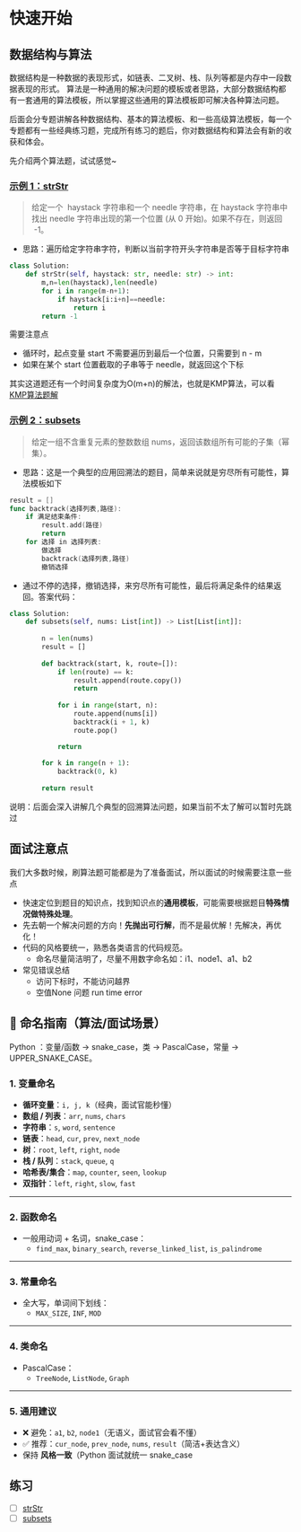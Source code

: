 # 快速开始

## 数据结构与算法

数据结构是一种数据的表现形式，如链表、二叉树、栈、队列等都是内存中一段数据表现的形式。
算法是一种通用的解决问题的模板或者思路，大部分数据结构都有一套通用的算法模板，所以掌握这些通用的算法模板即可解决各种算法问题。

后面会分专题讲解各种数据结构、基本的算法模板、和一些高级算法模板，每一个专题都有一些经典练习题，完成所有练习的题后，你对数据结构和算法会有新的收获和体会。

先介绍两个算法题，试试感觉~

### [示例 1：strStr](https://leetcode-cn.com/problems/implement-strstr/)

> 给定一个  haystack 字符串和一个 needle 字符串，在 haystack 字符串中找出 needle 字符串出现的第一个位置 (从 0 开始)。如果不存在，则返回  -1。

- 思路：遍历给定字符串字符，判断以当前字符开头字符串是否等于目标字符串

```Python
class Solution:
    def strStr(self, haystack: str, needle: str) -> int:
        m,n=len(haystack),len(needle)
        for i in range(m-n+1):
            if haystack[i:i+n]==needle:
                return i
        return -1
```

需要注意点

- 循环时，起点变量 start 不需要遍历到最后一个位置，只需要到 n - m
- 如果在某个 start 位置截取的子串等于 needle，就返回这个下标

其实这道题还有一个时间复杂度为O(m+n)的解法，也就是KMP算法，可以看[KMP算法题解](https://leetcode.cn/problems/find-the-index-of-the-first-occurrence-in-a-string/solutions/575568/shua-chuan-lc-shuang-bai-po-su-jie-fa-km-tb86)
### [示例 2：subsets](https://leetcode-cn.com/problems/subsets/)

> 给定一组不含重复元素的整数数组 nums，返回该数组所有可能的子集（幂集）。

- 思路：这是一个典型的应用回溯法的题目，简单来说就是穷尽所有可能性，算法模板如下

```go
result = []
func backtrack(选择列表,路径):
    if 满足结束条件:
        result.add(路径)
        return
    for 选择 in 选择列表:
        做选择
        backtrack(选择列表,路径)
        撤销选择
```

- 通过不停的选择，撤销选择，来穷尽所有可能性，最后将满足条件的结果返回。答案代码：

```Python
class Solution:
    def subsets(self, nums: List[int]) -> List[List[int]]:
        
        n = len(nums)
        result = []
        
        def backtrack(start, k, route=[]):
            if len(route) == k:
                result.append(route.copy())
                return
            
            for i in range(start, n):
                route.append(nums[i])
                backtrack(i + 1, k)
                route.pop()

            return
        
        for k in range(n + 1):
            backtrack(0, k)
        
        return result
```

说明：后面会深入讲解几个典型的回溯算法问题，如果当前不太了解可以暂时先跳过

## 面试注意点

我们大多数时候，刷算法题可能都是为了准备面试，所以面试的时候需要注意一些点

- 快速定位到题目的知识点，找到知识点的**通用模板**，可能需要根据题目**特殊情况做特殊处理**。
- 先去朝一个解决问题的方向！**先抛出可行解**，而不是最优解！先解决，再优化！
- 代码的风格要统一，熟悉各类语言的代码规范。
  - 命名尽量简洁明了，尽量不用数字命名如：i1、node1、a1、b2
- 常见错误总结
  - 访问下标时，不能访问越界
  - 空值None 问题 run time error
  
  



## 📖 命名指南（算法/面试场景）

Python ：变量/函数 → snake_case，类 → PascalCase，常量 → UPPER_SNAKE_CASE。

### 1. 变量命名

- **循环变量**：`i, j, k`（经典，面试官能秒懂）
- **数组 / 列表**：`arr`, `nums`, `chars`
- **字符串**：`s`, `word`, `sentence`
- **链表**：`head`, `cur`, `prev`, `next_node`
- **树**：`root`, `left`, `right`, `node`
- **栈 / 队列**：`stack`, `queue`, `q`
- **哈希表/集合**：`map`, `counter`, `seen`, `lookup`
- **双指针**：`left`, `right`, `slow`, `fast`

------

### 2. 函数命名

- 一般用动词 + 名词，snake_case：
  - `find_max`, `binary_search`, `reverse_linked_list`, `is_palindrome`

------

### 3. 常量命名

- 全大写，单词间下划线：
  - `MAX_SIZE`, `INF`, `MOD`

------

### 4. 类命名

- PascalCase：
  - `TreeNode`, `ListNode`, `Graph`

------

### 5. 通用建议

- ❌ 避免：`a1`, `b2`, `node1`（无语义，面试官会看不懂）
- ✅ 推荐：`cur_node`, `prev_node`, `nums`, `result`（简洁+表达含义）
- 保持 **风格一致**（Python 面试就统一 snake_case

## 练习

- [ ] [strStr](https://leetcode-cn.com/problems/implement-strstr/)
- [ ] [subsets](https://leetcode-cn.com/problems/subsets/)
